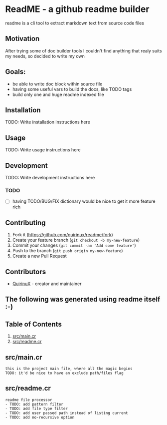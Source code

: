 # ReadME - a github readme builder
readme is a cli tool to extract markdown text from source code files

## Motivation
After trying some of doc builder tools I couldn't find anything that realy suits my needs, so decided to write my own

## Goals:
- be able to write doc block within source file
- having some useful vars to build the docs, like TODO tags
- build only one and huge readme indexed file

## Installation

TODO: Write installation instructions here

## Usage

TODO: Write usage instructions here

## Development

TODO: Write development instructions here

### TODO
- [ ] having TODO/BUG/FIX dictionary would be nice to get it more feature rich

## Contributing

1. Fork it (<https://github.com/quirinux/readme/fork>)
2. Create your feature branch (`git checkout -b my-new-feature`)
3. Commit your changes (`git commit -am 'Add some feature'`)
4. Push to the branch (`git push origin my-new-feature`)
5. Create a new Pull Request

## Contributors

- [QuirinuX](https://github.com/quirinux) - creator and maintainer

## The following was generated using readme itself :-)

## Table of Contents
1. [src/main.cr](#src/main.cr)
1. [src/readme.cr](#src/readme.cr)


## src/main.cr
```
this is the project main file, where all the magic begins
TODO: it'd be nice to have an exclude path/files flag
```

## src/readme.cr
```
readme file processor
- TODO: add pattern filter
- TODO: add file type filter
- TODO: add user passed path instead of listing current
- TODO: add no-recursive option
```

